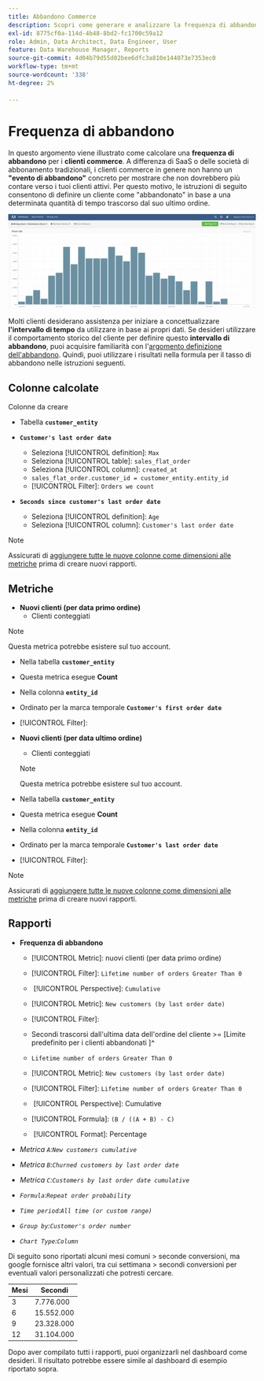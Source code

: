 ```yaml
---
title: Abbandono Commerce
description: Scopri come generare e analizzare la frequenza di abbandono di Commerce.
exl-id: 8775cf0a-114d-4b48-8bd2-fc1700c59a12
role: Admin, Data Architect, Data Engineer, User
feature: Data Warehouse Manager, Reports
source-git-commit: 4d04b79d55d02bee6dfc3a810e144073e7353ec0
workflow-type: tm+mt
source-wordcount: '338'
ht-degree: 2%

---
```


# Frequenza di abbandono

In questo argomento viene illustrato come calcolare una **frequenza di abbandono** per i **clienti commerce**. A differenza di SaaS o delle società di abbonamento tradizionali, i clienti commerce in genere non hanno un **&quot;evento di abbandono&quot;** concreto per mostrare che non dovrebbero più contare verso i tuoi clienti attivi. Per questo motivo, le istruzioni di seguito consentono di definire un cliente come &quot;abbandonato&quot; in base a una determinata quantità di tempo trascorso dal suo ultimo ordine.

![Visualizzazione della frequenza di abbandono che mostra la fidelizzazione dei clienti nel tempo](../../assets/Churn_rate_image.png)

Molti clienti desiderano assistenza per iniziare a concettualizzare **l&#39;intervallo di tempo** da utilizzare in base ai propri dati. Se desideri utilizzare il comportamento storico del cliente per definire questo **intervallo di abbandono**, puoi acquisire familiarità con l&#39;[argomento definizione dell&#39;abbandono](../analysis/define-cust-churn.md). Quindi, puoi utilizzare i risultati nella formula per il tasso di abbandono nelle istruzioni seguenti.

## Colonne calcolate

Colonne da creare

* Tabella **`customer_entity`**
* **`Customer's last order date`**
   * Seleziona [!UICONTROL definition]: `Max`
   * Seleziona [!UICONTROL table]: `sales_flat_order`
   * Seleziona [!UICONTROL column]: `created_at`
   * `sales_flat_order.customer_id = customer_entity.entity_id`
   * [!UICONTROL Filter]: `Orders we count`

* **`Seconds since customer's last order date`**
   * Seleziona [!UICONTROL definition]: `Age`
   * Seleziona [!UICONTROL column]: `Customer's last order date`

>[!NOTE]
>
>Assicurati di [aggiungere tutte le nuove colonne come dimensioni alle metriche](../data-warehouse-mgr/manage-data-dimensions-metrics.md) prima di creare nuovi rapporti.

## Metriche

* **Nuovi clienti (per data primo ordine)**
   * Clienti conteggiati

>[!NOTE]
>
>Questa metrica potrebbe esistere sul tuo account.

* Nella tabella **`customer_entity`**
* Questa metrica esegue **Count**
* Nella colonna **`entity_id`**
* Ordinato per la marca temporale **`Customer's first order date`**
* [!UICONTROL Filter]:

* **Nuovi clienti (per data ultimo ordine)**
   * Clienti conteggiati

  >[!NOTE]
  >
  >Questa metrica potrebbe esistere sul tuo account.

* Nella tabella **`customer_entity`**
* Questa metrica esegue **Count**
* Nella colonna **`entity_id`**
* Ordinato per la marca temporale **`Customer's last order date`**
* [!UICONTROL Filter]:

>[!NOTE]
>
>Assicurati di [aggiungere tutte le nuove colonne come dimensioni alle metriche](../data-warehouse-mgr/manage-data-dimensions-metrics.md) prima di creare nuovi rapporti.

## Rapporti

* **Frequenza di abbandono**
   * [!UICONTROL Metric]: nuovi clienti (per data primo ordine)
   * [!UICONTROL Filter]: `Lifetime number of orders Greater Than 0`
   * &#x200B;
     [!UICONTROL Perspective]: `Cumulative`
   * [!UICONTROL Metric]: `New customers (by last order date)`
   * [!UICONTROL Filter]:
   * Secondi trascorsi dall&#39;ultima data dell&#39;ordine del cliente >= [Limite predefinito per i clienti abbandonati ]&#x200B;**`^`**
   * `Lifetime number of orders Greater Than 0`

   * [!UICONTROL Metric]: `New customers (by last order date)`
   * [!UICONTROL Filter]: `Lifetime number of orders Greater Than 0`
   * &#x200B;
     [!UICONTROL Perspective]: Cumulative
   * [!UICONTROL Formula]: `(B / ((A + B) - C)`
   * &#x200B;
     [!UICONTROL Format]: Percentage

* *Metrica `A`:`New customers cumulative`*
* *Metrica `B`:`Churned customers by last order date`*
* *Metrica `C`:`Customers by last order date cumulative`*
* *`Formula`:`Repeat order probability`*
* *`Time period`:`All time (or custom range)`*
* *`Group by`:`Customer's order number`*
* *`Chart Type`:`Column`*

Di seguito sono riportati alcuni mesi comuni > seconde conversioni, ma google fornisce altri valori, tra cui settimana > secondi conversioni per eventuali valori personalizzati che potresti cercare.

| **Mesi** | **Secondi** |
|---|---|
| 3 | 7.776.000 |
| 6 | 15.552.000 |
| 9 | 23.328.000 |
| 12 | 31.104.000 |

Dopo aver compilato tutti i rapporti, puoi organizzarli nel dashboard come desideri. Il risultato potrebbe essere simile al dashboard di esempio riportato sopra.
